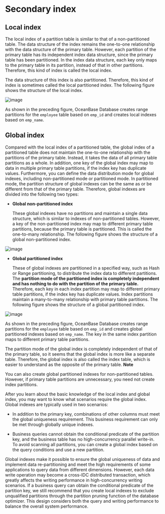 Secondary index 
====================================



Local index 
--------------------

The local index of a partition table is similar to that of a non-partitioned table. The data structure of the index remains the one-to-one relationship with the data structure of the primary table. However, each partition of the primary table has its independent index data structure, since the primary table has been partitioned. In the index data structure, each key only maps to the primary table in its partition, instead of that in other partitions. Therefore, this kind of index is called the local index.

The data structure of this index is also partitioned. Therefore, this kind of index is sometimes called the local partitioned index. The following figure shows the structure of the local index.

![image](https://help-static-aliyun-doc.aliyuncs.com/assets/img/en-US/1306460261/p184500.png "image")

As shown in the preceding figure, OceanBase Database creates range partitions for the `employee` table based on `emp_id` and creates local indexes based on `emp_name`.

Global index 
---------------------

Compared with the local index of a partitioned table, the global index of a partitioned table does not maintain the one-to-one relationship with the partitions of the primary table. Instead, it takes the data of all primary table partitions as a whole. In addition, one key of the global index may map to data in multiple primary table partitions, if the index key has duplicate values. Furthermore, you can define the data distribution mode for global indexes, including non-partitioned mode or partitioned mode. In partitioned mode, the partition structure of global indexes can be the same as or be different from that of the primary table. Therefore, global indexes are divided into the following two types:

* **Global non-partitioned index** 

  These global indexes have no partitions and maintain a single data structure, which is similar to indexes of non-partitioned tables. However, a key of the non-partitioned index may map to different primary table partitions, because the primary table is partitioned. This is called the one-to-many relationship. The following figure shows the structure of a global non-partitioned index.
  




![image](https://help-static-aliyun-doc.aliyuncs.com/assets/img/en-US/1306460261/p184501.png "image")

* **Global partitioned index** 

  These of global indexes are partitioned in a specified way, such as Hash or Range partitioning, to distribute the index data to different partitions. The **partition mode of the partitioned index is completely independent and has nothing to do with the partition of the primary table.** Therefore, each key in each index partition may map to different primary table partitions, if the index key has duplicate values. Index partitions maintain a many-to-many relationship with primary table partitions. The following figure shows the structure of a global partitioned index.
  




![image](https://help-static-aliyun-doc.aliyuncs.com/assets/img/en-US/1306460261/p184502.png "image")

As shown in the preceding figure, OceanBase Database creates range partitions for the `employee` table based on `emp_id` and creates global partitioned indexes based on `emp_name`. The key in the same index partition maps to different primary table partitions.

The partition mode of the global index is completely independent of that of the primary table, so it seems that the global index is more like a separate table. Therefore, the global index is also called the index table, which is easier to understand as the opposite of the primary table.
**Note**



You can also create global partitioned indexes for non-partitioned tables. However, if primary table partitions are unnecessary, you need not create index partitions.

After you learn about the basic knowledge of the local index and global index, you may want to know what scenarios require the global index. Global indexes are typically used in two scenarios:

* In addition to the primary key, combinations of other columns must meet the global uniqueness requirement. This business requirement can only be met through globally unique indexes.

  

* Business queries cannot obtain the conditional predicate of the partition key, and the business table has no high-concurrency parallel write-in. To avoid scanning all partitions, you can create a global index based on the query conditions and use a new partition.

  




Global indexes make it possible to ensure the global uniqueness of data and implement data re-partitioning and meet the high requirements of some applications to query data from different dimensions. However, each data write operation may become a cross-IDC distributed transaction, which greatly affects the writing performance in high-concurrency writing scenarios. If a business query can obtain the conditional predicate of the partition key, we still recommend that you create local indexes to exclude unqualified partitions through the partition pruning function of the database optimizer. This design considers both the query and writing performance to balance the overall system performance.

